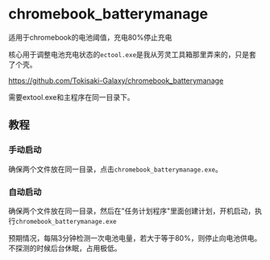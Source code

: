# chromebook_batterymanage
适用于chromebook的电池阈值，充电80%停止充电

核心用于调整电池充电状态的`ectool.exe`是我从芳灵工具箱那里弄来的，只是套了个壳。

https://github.com/Tokisaki-Galaxy/chromebook_batterymanage

需要extool.exe和主程序在同一目录下。

## 教程

### 手动启动

确保两个文件放在同一目录，点击`chromebook_batterymanage.exe`。

### 自动启动

确保两个文件放在同一目录，然后在"任务计划程序"里面创建计划，开机启动，执行`chromebook_batterymanage.exe`

预期情况，每隔3分钟检测一次电池电量，若大于等于80%，则停止向电池供电。不探测的时候后台休眠，占用极低。
